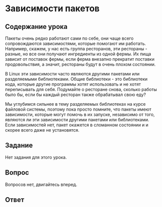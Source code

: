 # Зависимости пакетов

## Содержание урока

Пакеты очень редко работают сами по себе, они чаще всего сопровождаются зависимостями, которые помогают им работать. Например, скажем, у нас есть группа ресторанов, эти рестораны - разные, но все они получают ингредиенты из одной фермы. Их пища зависит от поставок фермы, если ферма внезапно прекратит поставки продовольствия, а значит, рестораны будут в очень плохом состоянии.

В Linux эти зависимости часто являются другими пакетами или разделяемыми библиотеками. Общие библиотеки - это библиотеки кода, которые другие программы хотят использовать и не хотят переписывать для себя. Подумайте о ресторане снова, сколько работы было бы, если бы каждый ресторан также обрабатывал свою еду?

Мы углубимся сильнее в тему разделяемых библиотеках на курсе файловой системы, поэтому пока просто помните, что пакеты имеют зависимости, которые могут помочь в их запуске, независимо от того, являются ли эти зависимости другими пакетами или библиотеками. Если зависимостей нет, пакет окажется в сломанном состоянии и и скорее всего даже не установятся.

## Задание

Нет задания для этого урока.

## Вопрос

Вопросов нет, двигайтесь вперед.

## Ответ